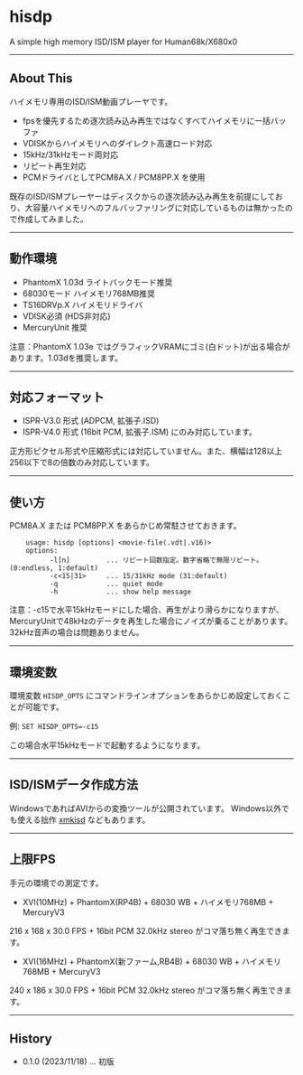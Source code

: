 # hisdp
A simple high memory ISD/ISM player for Human68k/X680x0

---

## About This

ハイメモリ専用のISD/ISM動画プレーヤです。

 - fpsを優先するため逐次読み込み再生ではなくすべてハイメモリに一括バッファ
 - VDISKからハイメモリへのダイレクト高速ロード対応
 - 15kHz/31kHzモード両対応
 - リピート再生対応 
 - PCMドライバとしてPCM8A.X / PCM8PP.X を使用

既存のISD/ISMプレーヤーはディスクからの逐次読み込み再生を前提にしており、大容量ハイメモリへのフルバッファリングに対応しているものは無かったので作成してみました。

---

## 動作環境

* PhantomX 1.03d ライトバックモード推奨
* 68030モード ハイメモリ768MB推奨
* TS16DRVp.X ハイメモリドライバ
* VDISK必須 (HDS非対応)
* MercuryUnit 推奨

注意：PhantomX 1.03e ではグラフィックVRAMにゴミ(白ドット)が出る場合があります。1.03dを推奨します。

---

## 対応フォーマット

* ISPR-V3.0 形式 (ADPCM, 拡張子.ISD)
* ISPR-V4.0 形式 (16bit PCM, 拡張子.ISM)
にのみ対応しています。

正方形ピクセル形式や圧縮形式には対応していません。また、横幅は128以上256以下で8の倍数のみ対応しています。

---

## 使い方

PCM8A.X または PCM8PP.X をあらかじめ常駐させておきます。

        usage: hisdp [options] <movie-file(.vdt|.v16)>
        options:
              -l[n]         ... リピート回数指定。数字省略で無限リピート。(0:endless, 1:default)
              -c<15|31>     ... 15/31kHz mode (31:default)
              -q            ... quiet mode
              -h            ... show help message

注意：-c15で水平15kHzモードにした場合、再生がより滑らかになりますが、MercuryUnitで48kHzのデータを再生した場合にノイズが乗ることがあります。32kHz音声の場合は問題ありません。

---

## 環境変数

環境変数 `HISDP_OPTS` にコマンドラインオプションをあらかじめ設定しておくことが可能です。

例: `SET HISDP_OPTS=-c15`

この場合水平15kHzモードで起動するようになります。

---

## ISD/ISMデータ作成方法

WindowsであればAVIからの変換ツールが公開されています。
Windows以外でも使える拙作 [xmkisd](http://github.com/tantanGH/xmkisd/) などもあります。

---

## 上限FPS

手元の環境での測定です。

* XVI(10MHz) + PhantomX(RP4B) + 68030 WB + ハイメモリ768MB + MercuryV3

216 x 168 x 30.0 FPS + 16bit PCM 32.0kHz stereo がコマ落ち無く再生できます。

* XVI(16MHz) + PhantomX(新ファーム,RB4B) + 68030 WB + ハイメモリ768MB + MercuryV3

240 x 186 x 30.0 FPS + 16bit PCM 32.0kHz stereo がコマ落ち無く再生できます。

---

## History

* 0.1.0 (2023/11/18) ... 初版
